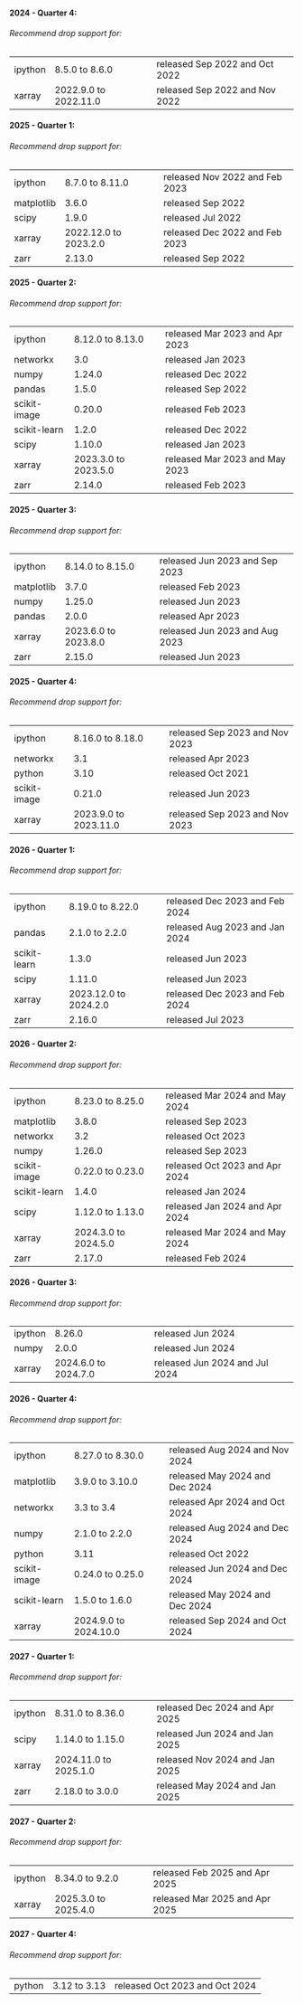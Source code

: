 #### 2024 - Quarter 4:

###### Recommend drop support for:

|         |                       |                                |
| ------- | --------------------- | ------------------------------ |
| ipython | 8.5.0 to 8.6.0        | released Sep 2022 and Oct 2022 |
| xarray  | 2022.9.0 to 2022.11.0 | released Sep 2022 and Nov 2022 |

#### 2025 - Quarter 1:

###### Recommend drop support for:

|            |                       |                                |
| ---------- | --------------------- | ------------------------------ |
| ipython    | 8.7.0 to 8.11.0       | released Nov 2022 and Feb 2023 |
| matplotlib | 3.6.0                 | released Sep 2022              |
| scipy      | 1.9.0                 | released Jul 2022              |
| xarray     | 2022.12.0 to 2023.2.0 | released Dec 2022 and Feb 2023 |
| zarr       | 2.13.0                | released Sep 2022              |

#### 2025 - Quarter 2:

###### Recommend drop support for:

|              |                      |                                |
| ------------ | -------------------- | ------------------------------ |
| ipython      | 8.12.0 to 8.13.0     | released Mar 2023 and Apr 2023 |
| networkx     | 3.0                  | released Jan 2023              |
| numpy        | 1.24.0               | released Dec 2022              |
| pandas       | 1.5.0                | released Sep 2022              |
| scikit-image | 0.20.0               | released Feb 2023              |
| scikit-learn | 1.2.0                | released Dec 2022              |
| scipy        | 1.10.0               | released Jan 2023              |
| xarray       | 2023.3.0 to 2023.5.0 | released Mar 2023 and May 2023 |
| zarr         | 2.14.0               | released Feb 2023              |

#### 2025 - Quarter 3:

###### Recommend drop support for:

|            |                      |                                |
| ---------- | -------------------- | ------------------------------ |
| ipython    | 8.14.0 to 8.15.0     | released Jun 2023 and Sep 2023 |
| matplotlib | 3.7.0                | released Feb 2023              |
| numpy      | 1.25.0               | released Jun 2023              |
| pandas     | 2.0.0                | released Apr 2023              |
| xarray     | 2023.6.0 to 2023.8.0 | released Jun 2023 and Aug 2023 |
| zarr       | 2.15.0               | released Jun 2023              |

#### 2025 - Quarter 4:

###### Recommend drop support for:

|              |                       |                                |
| ------------ | --------------------- | ------------------------------ |
| ipython      | 8.16.0 to 8.18.0      | released Sep 2023 and Nov 2023 |
| networkx     | 3.1                   | released Apr 2023              |
| python       | 3.10                  | released Oct 2021              |
| scikit-image | 0.21.0                | released Jun 2023              |
| xarray       | 2023.9.0 to 2023.11.0 | released Sep 2023 and Nov 2023 |

#### 2026 - Quarter 1:

###### Recommend drop support for:

|              |                       |                                |
| ------------ | --------------------- | ------------------------------ |
| ipython      | 8.19.0 to 8.22.0      | released Dec 2023 and Feb 2024 |
| pandas       | 2.1.0 to 2.2.0        | released Aug 2023 and Jan 2024 |
| scikit-learn | 1.3.0                 | released Jun 2023              |
| scipy        | 1.11.0                | released Jun 2023              |
| xarray       | 2023.12.0 to 2024.2.0 | released Dec 2023 and Feb 2024 |
| zarr         | 2.16.0                | released Jul 2023              |

#### 2026 - Quarter 2:

###### Recommend drop support for:

|              |                      |                                |
| ------------ | -------------------- | ------------------------------ |
| ipython      | 8.23.0 to 8.25.0     | released Mar 2024 and May 2024 |
| matplotlib   | 3.8.0                | released Sep 2023              |
| networkx     | 3.2                  | released Oct 2023              |
| numpy        | 1.26.0               | released Sep 2023              |
| scikit-image | 0.22.0 to 0.23.0     | released Oct 2023 and Apr 2024 |
| scikit-learn | 1.4.0                | released Jan 2024              |
| scipy        | 1.12.0 to 1.13.0     | released Jan 2024 and Apr 2024 |
| xarray       | 2024.3.0 to 2024.5.0 | released Mar 2024 and May 2024 |
| zarr         | 2.17.0               | released Feb 2024              |

#### 2026 - Quarter 3:

###### Recommend drop support for:

|         |                      |                                |
| ------- | -------------------- | ------------------------------ |
| ipython | 8.26.0               | released Jun 2024              |
| numpy   | 2.0.0                | released Jun 2024              |
| xarray  | 2024.6.0 to 2024.7.0 | released Jun 2024 and Jul 2024 |

#### 2026 - Quarter 4:

###### Recommend drop support for:

|              |                       |                                |
| ------------ | --------------------- | ------------------------------ |
| ipython      | 8.27.0 to 8.30.0      | released Aug 2024 and Nov 2024 |
| matplotlib   | 3.9.0 to 3.10.0       | released May 2024 and Dec 2024 |
| networkx     | 3.3 to 3.4            | released Apr 2024 and Oct 2024 |
| numpy        | 2.1.0 to 2.2.0        | released Aug 2024 and Dec 2024 |
| python       | 3.11                  | released Oct 2022              |
| scikit-image | 0.24.0 to 0.25.0      | released Jun 2024 and Dec 2024 |
| scikit-learn | 1.5.0 to 1.6.0        | released May 2024 and Dec 2024 |
| xarray       | 2024.9.0 to 2024.10.0 | released Sep 2024 and Oct 2024 |

#### 2027 - Quarter 1:

###### Recommend drop support for:

|         |                       |                                |
| ------- | --------------------- | ------------------------------ |
| ipython | 8.31.0 to 8.36.0      | released Dec 2024 and Apr 2025 |
| scipy   | 1.14.0 to 1.15.0      | released Jun 2024 and Jan 2025 |
| xarray  | 2024.11.0 to 2025.1.0 | released Nov 2024 and Jan 2025 |
| zarr    | 2.18.0 to 3.0.0       | released May 2024 and Jan 2025 |

#### 2027 - Quarter 2:

###### Recommend drop support for:

|         |                      |                                |
| ------- | -------------------- | ------------------------------ |
| ipython | 8.34.0 to 9.2.0      | released Feb 2025 and Apr 2025 |
| xarray  | 2025.3.0 to 2025.4.0 | released Mar 2025 and Apr 2025 |

#### 2027 - Quarter 4:

###### Recommend drop support for:

|        |              |                                |
| ------ | ------------ | ------------------------------ |
| python | 3.12 to 3.13 | released Oct 2023 and Oct 2024 |
